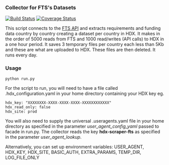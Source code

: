 ### Collector for FTS's Datasets
[![Build Status](https://github.com/OCHA-DAP/hdx-scraper-fts/actions/workflows/run-python-tests.yaml/badge.svg)](https://github.com/OCHA-DAP/hdx-scraper-fts/actions/workflows/run-python-tests.yaml) [![Coverage Status](https://coveralls.io/repos/github/OCHA-DAP/hdx-scraper-fts/badge.svg?branch=main&ts=1)](https://coveralls.io/github/OCHA-DAP/hdx-scraper-fts?branch=main)

This script connects to the [FTS API](https://api.hpc.tools/docs/v1/) and extracts requirements and funding data country by country creating a dataset per country in HDX. It makes in the order of 5000 reads from FTS and 1000 read/writes (API calls) to HDX in a one hour period. It saves 3 temporary files per country each less than 5Kb and these are what are uploaded to HDX. These files are then deleted. It runs every day. 


### Usage

    python run.py

For the script to run, you will need to have a file called .hdx_configuration.yaml in your home directory containing your HDX key eg.

    hdx_key: "XXXXXXXX-XXXX-XXXX-XXXX-XXXXXXXXXXXX"
    hdx_read_only: false
    hdx_site: prod
    
 You will also need to supply the universal .useragents.yaml file in your home directory as specified in the parameter *user_agent_config_yaml* passed to facade in run.py. The collector reads the key **hdx-scraper-fts** as specified in the parameter *user_agent_lookup*.
 
 Alternatively, you can set up environment variables: USER_AGENT, HDX_KEY, HDX_SITE, BASIC_AUTH, EXTRA_PARAMS, TEMP_DIR, LOG_FILE_ONLY